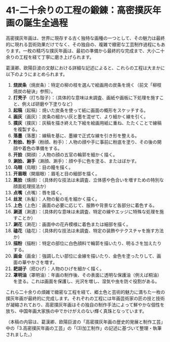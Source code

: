 
# 41-二十余りの工程の鍛錬：高密撲灰年画の誕生全過程

高密撲灰年画は、世界に現存する古く独特な画種の一つとして、その魅力は最終的に現れる芸術効果だけでなく、その独自の、複雑で緻密な工芸制作過程にもあります。一枚の精巧な撲灰年画は、最初の準備から最終的な完成まで、大小二十余りの工程を経て丁寧に磨き上げられます。

葛漢卿、欧陽巨波の文献における詳細な記述によると、これらの工程は大まかに以下のようにまとめられます。

1.  **烧炭条**（焼炭条）：特定の柳の枝を選んで絵画用の炭条を焼く（前文「柳枝焼炭の秘诀」参照）。
2.  **打壳子**（打ち殻子）：（具体的な意味は未調査、画紙や画板に下処理を施すこと、例えば研磨や下塗りなど）
3.  **起稿**（起稿）：焼いた炭条を使って紙に画面の概形をスケッチする。
4.  **画灰**（画灰）：炭条の細かい灰と墨を混ぜて、より細かく線を引く。
5.  **撲灰**（撲灰）：灰稿を描き終えた下絵を絵画用紙に重ね、たたくことで線稿を複製する。
6.  **落墨**（落墨）：線稿を基に、墨線で正式な線を引き形を整える。
7.  **粉脸、粉手**（粉顔、粉手）：人物の顔や手に事前に粉底を塗り、その後の開顔や着色の準備をする。
8.  **开脸**（開顔）：人物の顔の五官の輪郭を細かく描く。
9.  **涮脸、涮手**（涮顔、涮手）：顔や手に色を塗る、またはぼかす。
10. **乌眼**（烏眼）：目の瞳を描く。
11. **开眉眼**（開眉眼）：眉毛と目の細部を描く。
12. **熏脸**（燻顔）：（具体的な技法は未調査、立体感や色合いを増すための特別な顔面処理技法か）
13. **点嘴**（点嘴）：唇を描く。
14. **丝发**（糸髪）：人物の髪の毛を細かく描く。
15. **上色**（上色）：画面の必要に応じて、服飾や背景など各部分に着色する。
16. **涮道**（涮道）：（具体的な意味は未調査、特定の線やエッジに特殊な処理を施すことか）
17. **涮花**（涮花）：画面中の花卉模様に着色または細部を描く。
18. **磕花**（磕花）：（具体的な技法は未調査、特定の装飾やテクスチャを施す方法か）
19. **描粉**（描粉）：特定の部位に白色顔料で輪郭を描いたり、明るさを加えたりする。
20. **画金**（画金）：強調したい部位に金線を描いたり、金色を塗ったりして、画面の華やかさを増す。
21. **耙胡子**（把ひげ）：人物のひげを細かく描く。
22. **罩明油**（罩明油）：年画の制作後、その表面に透明な保護油（例えば桐油）を塗る。これは画面を保護し、光沢を増し、湿気や虫を防ぐ役割がある。

これら二十余りの煩雑で緻密な工程を経て、郷土色と芸術的魅力に満ちた一枚の撲灰年画が最終的に完成します。それぞれの工程には年画芸術家の匠の技と技術が凝縮されており、高密撲灰年画はその独自の制作手法によって鮮やかな個性を放ち、中国年画大家族の中でかけがえのない輝く真珠となっています。

（本稿の内容は、葛漢卿、欧陽巨波の「高密撲灰年画の歴史的発展と制作工芸」中の「3.高密撲灰年画の工芸」の「(3)加工制作」の記述に基づいて整理・執筆されました。）
